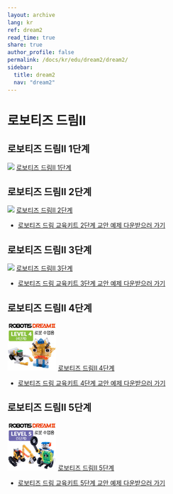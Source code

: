 ```yaml
---
layout: archive
lang: kr
ref: dream2
read_time: true
share: true
author_profile: false
permalink: /docs/kr/edu/dream2/dream2/
sidebar:
  title: dream2
  nav: "dream2"
---
```



# 로보티즈 드림Ⅱ

## 로보티즈 드림Ⅱ 1단계



![](/assets/images/edu/dream/dream2/robotis_dreamⅡ_lv1_tn_110_kr.jpg)
[로보티즈 드림Ⅱ 1단계]

## 로보티즈 드림Ⅱ 2단계

![](/assets/images/edu/dream/dream2/robotis_dreamⅡ_lv2_tn_110_kr.jpg)
[로보티즈 드림Ⅱ 2단계]
- [로보티즈 드림 교육키트 2단계 교안 예제 다운받으러 가기]

## 로보티즈 드림Ⅱ 3단계

![](/assets/images/edu/dream/dream2/robotis_dreamⅡ_lv3_tn_110_kr.jpg)
[로보티즈 드림Ⅱ 3단계]
- [로보티즈 드림 교육키트 3단계 교안 예제 다운받으러 가기]


## 로보티즈 드림Ⅱ 4단계

![](/assets/images/edu/dream/dream2/robotis_dream2_lv4_tn_110_kr.jpg)
[로보티즈 드림Ⅱ 4단계]
- [로보티즈 드림 교육키트 4단계 교안 예제 다운받으러 가기]


## 로보티즈 드림Ⅱ 5단계

![](/assets/images/edu/dream/dream2/robotis_dream2_lv5_tn_110_kr.jpg)
[로보티즈 드림Ⅱ 5단계]
- [로보티즈 드림 교육키트 5단계 교안 예제 다운받으러 가기]







[로보티즈 드림Ⅱ 1단계]:???
[로보티즈 드림Ⅱ 2단계]:???
[로보티즈 드림 교육키트 2단계 교안 예제 다운받으러 가기]:???
[로보티즈 드림Ⅱ 3단계]:???
[로보티즈 드림 교육키트 3단계 교안 예제 다운받으러 가기]:???
[로보티즈 드림Ⅱ 4단계]:???
[로보티즈 드림 교육키트 4단계 교안 예제 다운받으러 가기]:???
[로보티즈 드림Ⅱ 5단계]:???
[로보티즈 드림 교육키트 5단계 교안 예제 다운받으러 가기]:???
